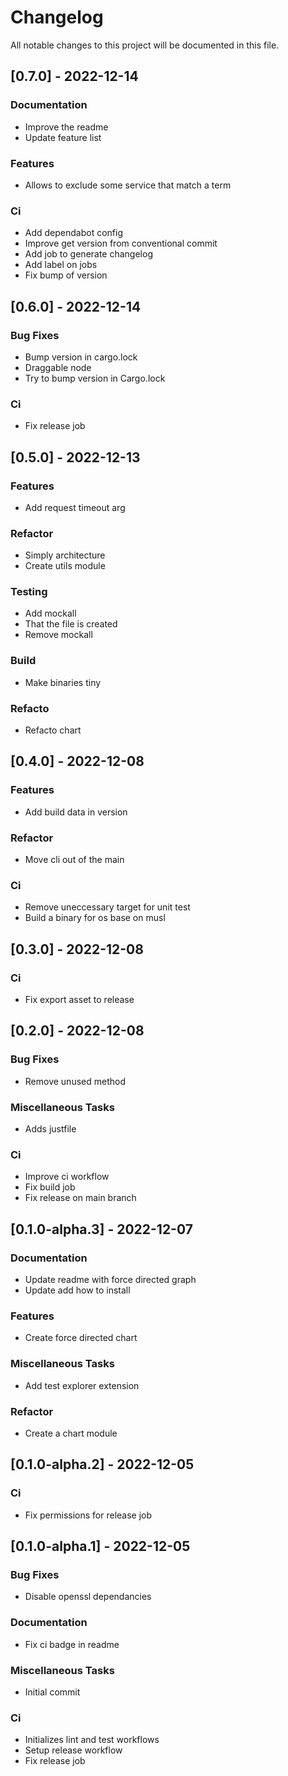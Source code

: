 # Changelog

All notable changes to this project will be documented in this file.

## [0.7.0] - 2022-12-14

### Documentation

- Improve the readme
- Update feature list

### Features

- Allows to exclude some service that match a term

### Ci

- Add dependabot config
- Improve get version from conventional commit
- Add job to generate changelog
- Add label on jobs
- Fix bump of version

## [0.6.0] - 2022-12-14

### Bug Fixes

- Bump version in cargo.lock
- Draggable node
- Try to bump version in Cargo.lock

### Ci

- Fix release job

## [0.5.0] - 2022-12-13

### Features

- Add request timeout arg

### Refactor

- Simply architecture
- Create utils module

### Testing

- Add mockall
- That the file is created
- Remove mockall

### Build

- Make binaries tiny

### Refacto

- Refacto chart

## [0.4.0] - 2022-12-08

### Features

- Add build data in version

### Refactor

- Move cli out of the main

### Ci

- Remove uneccessary target for unit test
- Build a binary for os base on musl

## [0.3.0] - 2022-12-08

### Ci

- Fix export asset to release

## [0.2.0] - 2022-12-08

### Bug Fixes

- Remove unused method

### Miscellaneous Tasks

- Adds justfile

### Ci

- Improve ci workflow
- Fix build job
- Fix release on main branch

## [0.1.0-alpha.3] - 2022-12-07

### Documentation

- Update readme with force directed graph
- Update add how to install

### Features

- Create force directed chart

### Miscellaneous Tasks

- Add test explorer extension

### Refactor

- Create a chart module

## [0.1.0-alpha.2] - 2022-12-05

### Ci

- Fix permissions for release job

## [0.1.0-alpha.1] - 2022-12-05

### Bug Fixes

- Disable openssl dependancies

### Documentation

- Fix ci badge in readme

### Miscellaneous Tasks

- Initial commit

### Ci

- Initializes lint and test workflows
- Setup release workflow
- Fix release job

<!-- generated by git-cliff -->
